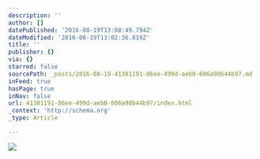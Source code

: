 ```yaml
---
description: ''
author: []
datePublished: '2016-08-19T13:08:49.794Z'
dateModified: '2016-08-19T13:02:36.819Z'
title: ''
publisher: {}
via: {}
starred: false
sourcePath: _posts/2016-08-19-41381191-86ee-499d-aeb0-606a90b44b97.md
inFeed: true
hasPage: true
inNav: false
url: 41381191-86ee-499d-aeb0-606a90b44b97/index.html
_context: 'http://schema.org'
_type: Article

---
```

![](https://the-grid-user-content.s3-us-west-2.amazonaws.com/6220fff3-8a72-4668-ac72-8bafd5a22049.png)